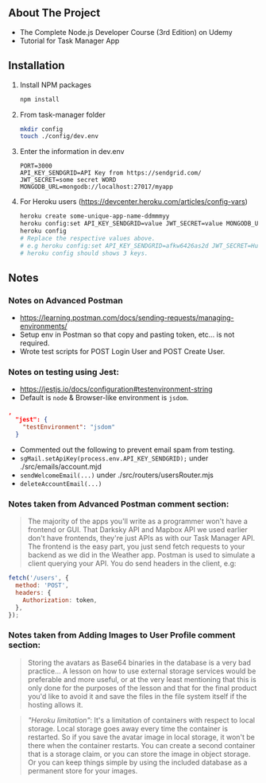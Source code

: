 ## About The Project

- The Complete Node.js Developer Course (3rd Edition) on Udemy
- Tutorial for Task Manager App

## Installation

1. Install NPM packages

   ```sh
   npm install
   ```

2. From task-manager folder

   ```sh
   mkdir config
   touch ./config/dev.env
   ```

3. Enter the information in dev.env
   ```env
   PORT=3000
   API_KEY_SENDGRID=API Key from https://sendgrid.com/
   JWT_SECRET=some secret WORD
   MONGODB_URL=mongodb://localhost:27017/myapp
   ```
4. For Heroku users (https://devcenter.heroku.com/articles/config-vars)

   ```sh
   heroku create some-unique-app-name-ddmmmyy
   heroku config:set API_KEY_SENDGRID=value JWT_SECRET=value MONGODB_URL=value
   heroku config
   # Replace the respective values above.
   # e.g heroku config:set API_KEY_SENDGRID=afkw6426as2d JWT_SECRET=Hunter2 MONGODB_URL='someURLinQuotes'
   # heroku config should shows 3 keys.
   ```

## Notes

### Notes on Advanced Postman

- https://learning.postman.com/docs/sending-requests/managing-environments/
- Setup env in Postman so that copy and pasting token, etc... is not required.
- Wrote test scripts for POST Login User and POST Create User.

### Notes on testing using Jest:

- https://jestjs.io/docs/configuration#testenvironment-string
- Default is `node` & Browser-like environment is `jsdom`.

```json
,
  "jest": {
    "testEnvironment": "jsdom"
  }
```

- Commented out the following to prevent email spam from testing.
- `sgMail.setApiKey(process.env.API_KEY_SENDGRID);` under ./src/emails/account.mjd
- `sendWelcomeEmail(...)` under ./src/routers/usersRouter.mjs
- `deleteAccountEmail(...)`

### Notes taken from Advanced Postman comment section:

> The majority of the apps you'll write as a programmer won't have a frontend or GUI. That Darksky API and Mapbox API we used earlier don't have frontends, they're just APIs as with our Task Manager API. The frontend is the easy part, you just send fetch requests to your backend as we did in the Weather app. Postman is used to simulate a client querying your API. You do send headers in the client, e.g:

```javascript
fetch('/users', {
  method: 'POST',
  headers: {
    Authorization: token,
  },
});
```

### Notes taken from Adding Images to User Profile comment section:

> Storing the avatars as Base64 binaries in the database is a very bad practice... A lesson on how to use external storage services would be preferable and more useful, or at the very least mentioning that this is only done for the purposes of the lesson and that for the final product you'd like to avoid it and save the files in the file system itself if the hosting allows it.

> <i>"Heroku limitation"</i>: It's a limitation of containers with respect to local storage.
> Local storage goes away every time the container is restarted. So if you save the avatar image in local storage, it won't be there when the container restarts. You can create a second container that is a storage claim, or you can store the image in object storage. Or you can keep things simple by using the included database as a permanent store for your images.
